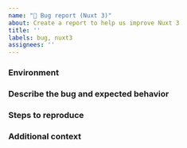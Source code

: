 ```yaml
---
name: "🐞 Bug report (Nuxt 3)"
about: Create a report to help us improve Nuxt 3
title: ''
labels: bug, nuxt3
assignees: ''
---
```


<!--
Please carefully read the contribution docs before creating a bug report
 👉 https://v3.nuxtjs.org/community/reporting-bugs

Please use the code sandbox template below to create a minimal reproduction
 👉 https://codesandbox.io/s/github/nuxt/starter/tree/v3-sandbox
-->

### Environment

<!-- You can use `npx nuxi info` to fill this section -->

### Describe the bug and expected behavior

<!-- A clear and concise description of what the bug is. -->

### Steps to reproduce

<!--
Steps to reproduce the behavior:
1. Go to '...'
2. Click on '....'
3. Scroll down to '....'
4. See error
-->

### Additional context

<!-- If applicable, add any other context about the problem here. -->
<!-- If applicable, add screenshots to help explain your problem. -->
